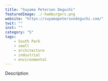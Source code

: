 ```yaml
---
title: "Suyama Peterson Deguchi"
featuredImage: ./-hamburgers.png
website: "https://suyamapetersondeguchi.com/"
twit: ""
inst: ""
category: "S"
tags:
    - South Park
    - small
    - architecture
    - industrial
    - environmental
---
```


Description